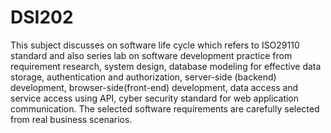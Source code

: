 # DSI202

This subject discusses on software life cycle which refers to ISO29110 standard and also
series lab on software development practice from requirement research, system design, database
modeling for effective data storage, authentication and authorization, server-side (backend)
development, browser-side(front-end) development, data access and service access using API, cyber
security standard for web application communication. The selected software requirements are
carefully selected from real business scenarios.
